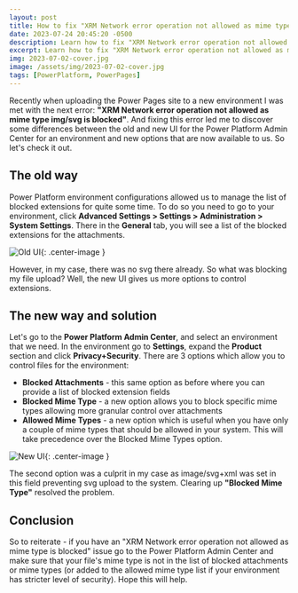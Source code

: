 ```yaml
---
layout: post
title: How to fix "XRM Network error operation not allowed as mime type is blocked"
date: 2023-07-24 20:45:20 -0500
description: Learn how to fix "XRM Network error operation not allowed as mime type is blocked"
excerpt: Learn how to fix "XRM Network error operation not allowed as mime type is blocked"
img: 2023-07-02-cover.jpg
image: /assets/img/2023-07-02-cover.jpg
tags: [PowerPlatform, PowerPages]
---
```


Recently when uploading the Power Pages site to a new environment I was met with the next error: **"XRM Network error operation not allowed as mime type img/svg is blocked"**. And fixing this error led me to discover some differences between the old and new UI for the Power Platform Admin Center for an environment and new options that are now available to us. So let's check it out.

## The old way

Power Platform environment configurations allowed us to manage the list of blocked extensions for quite some time. To do so you need to go to your environment, click **Advanced Settings > Settings > Administration > System Settings**. There in the **General** tab, you will see a list of the blocked extensions for the attachments.

![Old UI]({{site.baseurl}}/assets/img/2023-07-24-oldui.jpg){: .center-image }

However, in my case, there was no svg there already. So what was blocking my file upload? Well, the new UI gives us more options to control extensions.

## The new way and solution

Let's go to the **Power Platform Admin Center**, and select an environment that we need. In the environment go to **Settings**, expand the **Product** section and click **Privacy+Security**. There are 3 options which allow you to control files for the environment:

- **Blocked Attachments** - this same option as before where you can provide a list of blocked extension fields
- **Blocked Mime Type** - a new option allows you to block specific mime types allowing more granular control over attachments
- **Allowed Mime Types** - a new option which is useful when you have only a couple of mime types that should be allowed in your system. This will take precedence over the Blocked Mime Types option.

![New UI]({{site.baseurl}}/assets/img/2023-07-24-newui.jpg){: .center-image }

The second option was a culprit in my case as image/svg+xml was set in this field preventing svg upload to the system. Clearing up **"Blocked Mime Type"** resolved the problem.

## Conclusion

So to reiterate - if you have an "XRM Network error operation not allowed as mime type is blocked" issue go to the Power Platform Admin Center and make sure that your file's mime type is not in the list of blocked attachments or mime types (or added to the allowed mime type list if your environment has stricter level of security). Hope this will help.